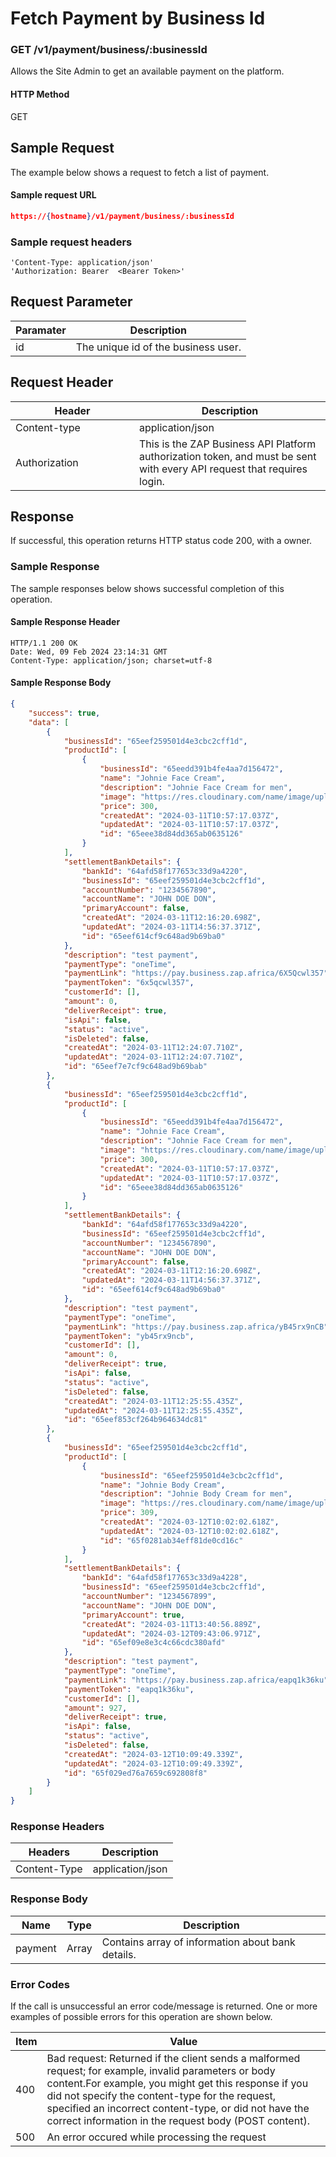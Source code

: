 # Fetch Payment by Business Id

### GET /v1/payment/business/:businessId <a href="#top" id="top"></a>

Allows the Site Admin to get an available payment on the platform.

#### HTTP Method <a href="#top" id="top"></a>

GET

## Sample Request <a href="#samplerequest" id="samplerequest"></a>

The example below shows a request to fetch a list of payment.

#### **Sample request** URL <a href="#top" id="top"></a>

```json
https://{hostname}/v1/payment/business/:businessId
```

### **Sample request headers** <a href="#top" id="top"></a>

```
'Content-Type: application/json'
'Authorization: Bearer  <Bearer Token>'
```

## Request Parameter <a href="#samplerequest" id="samplerequest"></a>

| Paramater | Description                         |
| --------- | ----------------------------------- |
| id        | The unique id of the business user. |

## Request Header <a href="#samplerequest" id="samplerequest"></a>

<table><thead><tr><th width="182">Header</th><th>Description</th></tr></thead><tbody><tr><td>Content-type</td><td>application/json</td></tr><tr><td>Authorization</td><td>This is the ZAP Business API Platform authorization token, and must be sent with every API request that requires login.</td></tr></tbody></table>

## Response <a href="#samplerequest" id="samplerequest"></a>

If successful, this operation returns HTTP status code 200, with a owner.

### Sample Response <a href="#samplerequest" id="samplerequest"></a>

The sample responses below shows successful completion of this operation.

#### **Sample** Response Header <a href="#top" id="top"></a>

```
HTTP/1.1 200 OK
Date: Wed, 09 Feb 2024 23:14:31 GMT
Content-Type: application/json; charset=utf-8
```

#### **Sample** Response Body <a href="#top" id="top"></a>

```json
{
    "success": true,
    "data": [
        {
            "businessId": "65eef259501d4e3cbc2cff1d",
            "productId": [
                {
                    "businessId": "65eedd391b4fe4aa7d156472",
                    "name": "Johnie Face Cream",
                    "description": "Johnie Face Cream for men",
                    "image": "https://res.cloudinary.com/name/image/upload/v1710154636/business-product-development/ed8bf289-807e-465e-9942-d66e637fe8d1.jpg",
                    "price": 300,
                    "createdAt": "2024-03-11T10:57:17.037Z",
                    "updatedAt": "2024-03-11T10:57:17.037Z",
                    "id": "65eee38d84dd365ab0635126"
                }
            ],
            "settlementBankDetails": {
                "bankId": "64afd58f177653c33d9a4220",
                "businessId": "65eef259501d4e3cbc2cff1d",
                "accountNumber": "1234567890",
                "accountName": "JOHN DOE DON",
                "primaryAccount": false,
                "createdAt": "2024-03-11T12:16:20.698Z",
                "updatedAt": "2024-03-11T14:56:37.371Z",
                "id": "65eef614cf9c648ad9b69ba0"
            },
            "description": "test payment",
            "paymentType": "oneTime",
            "paymentLink": "https://pay.business.zap.africa/6X5Qcwl357",
            "paymentToken": "6x5qcwl357",
            "customerId": [],
            "amount": 0,
            "deliverReceipt": true,
            "isApi": false,
            "status": "active",
            "isDeleted": false,
            "createdAt": "2024-03-11T12:24:07.710Z",
            "updatedAt": "2024-03-11T12:24:07.710Z",
            "id": "65eef7e7cf9c648ad9b69bab"
        },
        {
            "businessId": "65eef259501d4e3cbc2cff1d",
            "productId": [
                {
                    "businessId": "65eedd391b4fe4aa7d156472",
                    "name": "Johnie Face Cream",
                    "description": "Johnie Face Cream for men",
                    "image": "https://res.cloudinary.com/name/image/upload/v1710154636/business-product-development/ed8bf289-807e-465e-9942-d66e637fe8d1.jpg",
                    "price": 300,
                    "createdAt": "2024-03-11T10:57:17.037Z",
                    "updatedAt": "2024-03-11T10:57:17.037Z",
                    "id": "65eee38d84dd365ab0635126"
                }
            ],
            "settlementBankDetails": {
                "bankId": "64afd58f177653c33d9a4220",
                "businessId": "65eef259501d4e3cbc2cff1d",
                "accountNumber": "1234567890",
                "accountName": "JOHN DOE DON",
                "primaryAccount": false,
                "createdAt": "2024-03-11T12:16:20.698Z",
                "updatedAt": "2024-03-11T14:56:37.371Z",
                "id": "65eef614cf9c648ad9b69ba0"
            },
            "description": "test payment",
            "paymentType": "oneTime",
            "paymentLink": "https://pay.business.zap.africa/yB45rx9nCB",
            "paymentToken": "yb45rx9ncb",
            "customerId": [],
            "amount": 0,
            "deliverReceipt": true,
            "isApi": false,
            "status": "active",
            "isDeleted": false,
            "createdAt": "2024-03-11T12:25:55.435Z",
            "updatedAt": "2024-03-11T12:25:55.435Z",
            "id": "65eef853cf264b964634dc81"
        },
        {
            "businessId": "65eef259501d4e3cbc2cff1d",
            "productId": [
                {
                    "businessId": "65eef259501d4e3cbc2cff1d",
                    "name": "Johnie Body Cream",
                    "description": "Johnie Body Cream for men",
                    "image": "https://res.cloudinary.com/name/image/upload/v1710237721/business-product-development/2c0421d4-aaad-4050-aa1a-d0012c6b3495.jpg",
                    "price": 309,
                    "createdAt": "2024-03-12T10:02:02.618Z",
                    "updatedAt": "2024-03-12T10:02:02.618Z",
                    "id": "65f0281ab34eff81de0cd16c"
                }
            ],
            "settlementBankDetails": {
                "bankId": "64afd58f177653c33d9a4228",
                "businessId": "65eef259501d4e3cbc2cff1d",
                "accountNumber": "1234567899",
                "accountName": "JOHN DOE DON",
                "primaryAccount": true,
                "createdAt": "2024-03-11T13:40:56.889Z",
                "updatedAt": "2024-03-12T09:43:06.971Z",
                "id": "65ef09e8e3c4c66cdc380afd"
            },
            "description": "test payment",
            "paymentType": "oneTime",
            "paymentLink": "https://pay.business.zap.africa/eapq1k36ku",
            "paymentToken": "eapq1k36ku",
            "customerId": [],
            "amount": 927,
            "deliverReceipt": true,
            "isApi": false,
            "status": "active",
            "isDeleted": false,
            "createdAt": "2024-03-12T10:09:49.339Z",
            "updatedAt": "2024-03-12T10:09:49.339Z",
            "id": "65f029ed76a7659c692808f8"
        }
    ]
}
```

### Response Headers <a href="#samplerequest" id="samplerequest"></a>

| Headers      | Description      |
| ------------ | ---------------- |
| Content-Type | application/json |

### Response Body <a href="#samplerequest" id="samplerequest"></a>

| Name    | Type  | Description                                       |
| ------- | ----- | ------------------------------------------------- |
| payment | Array | Contains array of information about bank details. |

### Error Codes <a href="#samplerequest" id="samplerequest"></a>

If the call is unsuccessful an error code/message is returned. One or more examples of possible errors for this operation are shown below.

| Item | Value                                                                                                                                                                                                                                                                                                                             |
| ---- | --------------------------------------------------------------------------------------------------------------------------------------------------------------------------------------------------------------------------------------------------------------------------------------------------------------------------------- |
| 400  | Bad request: Returned if the client sends a malformed request; for example, invalid parameters or body content.For example, you might get this response if you did not specify the content-type for the request, specified an incorrect content-type, or did not have the correct information in the request body (POST content). |
| 500  | An error occured while processing the request                                                                                                                                                                                                                                                                                     |
